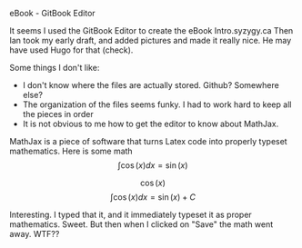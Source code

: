 eBook - GitBook Editor

It seems I used the GitBook Editor to create the eBook Intro.syzygy.ca  Then Ian took my early draft, and added pictures and made it really nice. He may have used Hugo for that \(check\).

Some things I don't like:

* I don't know where the files are actually stored. Github? Somewhere else?
* The organization of the files seems funky. I had to work hard to keep all the pieces in order
* It is not obvious to me how to get the editor to know about MathJax.

MathJax is a piece of software that turns Latex code into properly typeset mathematics. Here is some math $$\int \cos(x) dx = \sin(x)$$

$$\cos(x)$$$$ \int \cos(x) dx = \sin(x) + C$$

Interesting. I typed that it, and it immediately typeset it as proper mathematics. Sweet. But then when I clicked on "Save" the math went away. WTF??


